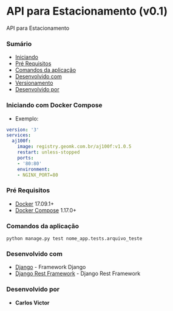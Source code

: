 #  API para Estacionamento (v0.1)

API para Estacionamento
### Sumário
+ [Iniciando](#iniciando-com-docker-compose)
+ [Pré Requisitos](#pré-requisitos)
+ [Comandos da aplicação](#comandos-da-aplicação)
+ [Desenvolvido com](#desenvolvido-com)
+ [Versionamento](#versionamento)
+ [Desenvolvido por](#desenvolvido-por)
 
### Iniciando com Docker Compose
+ Exemplo:

```yaml
version: '3'
services:
  aj100f:
    image: registry.geomk.com.br/aj100f:v1.0.5
    restart: unless-stopped
    ports:
    - '80:80'
    environment:
    - NGINX_PORT=80
```  
### Pré Requisitos
+ [Docker](https://docs.docker.com/) 17.09.1+
+ [Docker Compose](https://docs.docker.com/compose/) 1.17.0+

### Comandos da aplicação
```
python manage.py test nome_app.tests.arquivo_teste
```  

### Desenvolvido com
+ [Django](https://angular.io/docs) - Framework Django
+ [Django Rest Framework](https://angular.io/docs) - Django Rest Framework
### Desenvolvido por
+ **Carlos Victor** 